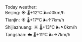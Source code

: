 Today weather:  
Beijing: ☀️ 🌡️+12°C 🌬️↙0km/h  
Tianjin: ☀️ 🌡️+17°C 🌬️↑7km/h  
Shijiazhuang: ☀️ 🌡️+13°C 🌬️↖0km/h  
Tangshan: ☁️ 🌡️+11°C 🌬️→7km/h  
